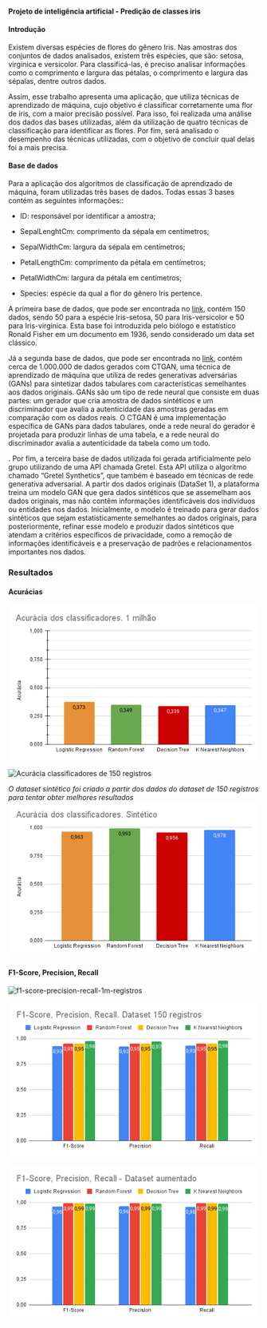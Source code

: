 #### Projeto de inteligência artificial - Predição de classes iris

#### Introdução
Existem diversas espécies de flores do gênero Iris. Nas amostras dos conjuntos de dados analisados, existem três espécies, que são: setosa, virginica e versicolor. Para classificá-las, é preciso analisar informações como o comprimento e largura das pétalas, o comprimento e largura das sépalas, dentre outros dados.

Assim, esse trabalho apresenta uma aplicação, que utiliza técnicas de aprendizado de máquina, cujo objetivo é classificar corretamente uma flor de íris, com a maior precisão possível. Para isso, foi realizada uma análise dos dados das bases utilizadas, além da utilização de quatro técnicas de classificação para identificar as flores. Por fim, será analisado o desempenho das técnicas utilizadas, com o objetivo de concluir qual delas foi a mais precisa.

#### Base de dados
Para a aplicação dos algoritmos de classificação de aprendizado de máquina, foram utilizadas três bases de dados. Todas essas 3 bases contém as seguintes informações::

-   ID: responsável por identificar a amostra;
    
-   SepalLenghtCm: comprimento da sépala em centímetros;
    
-   SepalWidthCm: largura da sépala em centímetros;
    
-   PetalLengthCm: comprimento da pétala em centímetros;
    
-   PetalWidthCm: largura da pétala em centímetros;
    
-   Species: espécie da qual a flor do gênero Iris pertence.
    

A primeira base de dados, que pode ser encontrada no [link](https://www.kaggle.com/datasets/uciml/iris), contém 150 dados, sendo 50 para a espécie Iris-setosa, 50 para Iris-versicolor e 50 para Iris-virginica. Esta base foi introduzida pelo biólogo e estatístico Ronald Fisher em um documento em 1936, sendo considerado um data set clássico.

Já a segunda base de dados, que pode ser encontrada no [link](https://www.kaggle.com/datasets/mathurinache/iris-augmented), contém cerca de 1.000.000 de dados gerados com CTGAN, uma técnica de aprendizado de máquina que utiliza de redes generativas adversárias (GANs) para sintetizar dados tabulares com características semelhantes aos dados originais. GANs são um tipo de rede neural que consiste em duas partes: um gerador que cria amostra de dados sintéticos e um discriminador que avalia a autenticidade das amostras geradas em comparação com os dados reais. O CTGAN é uma implementação específica de GANs para dados tabulares, onde a rede neural do gerador é projetada para produzir linhas de uma tabela, e a rede neural do discriminador avalia a autenticidade da tabela como um todo.

. Por fim, a terceira base de dados utilizada foi gerada artificialmente pelo grupo utilizando de uma API chamada Gretel. Esta API utiliza o algoritmo chamado “Gretel Synthetics”, que também é baseado em técnicas de rede generativa adversarial. A partir dos dados originais (DataSet 1), a plataforma treina um modelo GAN que gera dados sintéticos que se assemelham aos dados originais, mas não contêm informações identificáveis dos indivíduos ou entidades nos dados. Inicialmente, o modelo é treinado para gerar dados sintéticos que sejam estatisticamente semelhantes ao dados originais, para posteriormente, refinar esse modelo e produzir dados sintéticos que atendam a critérios específicos de privacidade, como a remoção de informações identificáveis e a preservação de padrões e relacionamentos importantes nos dados.

### Resultados
#### Acurácias

![Acurácia classificadores 1 milhão de registros](https://github.com/Viniciusog/ai-iris-dataset/blob/main/images/Acur%C3%A1cia%20dos%20classificadores.%201%20milh%C3%A3o%20(1).png)

![Acurácia classificadores de 150 registros](https://github.com/Viniciusog/ai-iris-dataset/blob/main/images/Acur%C3%A1cia%20dos%20classificadores.%20150%20registros.png)

*O dataset sintético foi criado a partir dos dados do dataset de 150 registros para tentar obter melhores resultados*
![Acurácia dos classificadores para o dataset sintético de 5000 registros ](https://github.com/Viniciusog/ai-iris-dataset/blob/main/images/Acur%C3%A1cia%20dos%20classificadores.%20Sint%C3%A9tico.png)

#### F1-Score, Precision, Recall

![f1-score-precision-recall-1m-registros](https://github.com/Viniciusog/ai-iris-dataset/blob/main/images/F1-Score%2C%20Precision%2C%20Recall%20-%20Dataset%201%20de%20milh%C3%A3o%20de%20registros%20(1).png)

![f1-score-precision-recall-150-registros](https://github.com/Viniciusog/ai-iris-dataset/blob/main/images/F1-Score%2C%20Precision%2C%20Recall.%20Dataset%20150%20registros%20(1).png)

![f1-score-precision-recall-sintetico-5000-registros](https://github.com/Viniciusog/ai-iris-dataset/blob/main/images/F1-Score%2C%20Precision%2C%20Recall%20-%20Dataset%20aumentado%20(2).png)





